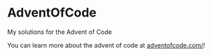 # AdventOfCode
My solutions for the Advent of Code

You can learn more about the advent of code at [adventofcode.com/](https://adventofcode.com/)!